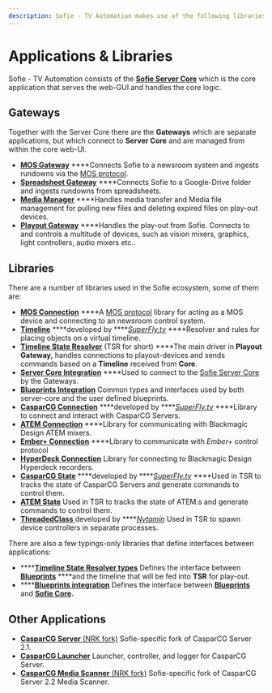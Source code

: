 ```yaml
---
description: Sofie - TV Automation makes use of the following libraries.
---
```


# Applications & Libraries

Sofie - TV Automation consists of the [**Sofie Server Core**](https://github.com/nrkno/tv-automation-server-core) which is the core application that serves the web-GUI and handles the core logic.

## Gateways

Together with the Server Core there are the **Gateways** which are separate applications, but which connect to **Server Core** and are managed from within the core web-UI.

* [**MOS Gateway**](https://github.com/nrkno/tv-automation-mos-gateway) ****Connects Sofie to a newsroom system and ingests rundowns via the [MOS protocol](http://mosprotocol.com/).
* [**Spreadsheet Gateway**](https://github.com/SuperFlyTV/spreadsheet-gateway) ****Connects Sofie to a Google-Drive folder and ingests rundowns from spreadsheets.
* [**Media Manager**](https://github.com/nrkno/tv-automation-media-management) ****Handles media transfer and Media file management for pulling new files and deleting expired files on play-out devices.
* [**Playout Gateway**](https://github.com/nrkno/tv-automation-playout-gateway) ****Handles the play-out from Sofie. Connects to and controls a multitude of devices, such as vision mixers, graphics, light controllers, audio mixers etc..

## Libraries

There are a number of libraries used in the Sofie ecosystem, some of them are:

* [**MOS Connection**](https://github.com/nrkno/tv-automation-mos-connection/) ****A [MOS protocol](http://mosprotocol.com/) library for acting as a MOS device and connecting to an newsroom control system.
* [**Timeline**](https://github.com/SuperFlyTV/supertimeline) ****developed by ****[_SuperFly.tv_](https://github.com/SuperFlyTV) ****Resolver and rules for placing objects on a virtual timeline.
* [**Timeline State Resolver**](https://github.com/nrkno/tv-automation-state-timeline-resolver) \(TSR for short\) ****The main driver in **Playout Gateway,** handles connections to playout-devices and sends commands based on a **Timeline** received from **Core**.
* [**Server Core Integration**](https://github.com/nrkno/tv-automation-server-core-integration) ****Used to connect to the [Sofie Server Core](https://github.com/nrkno/tv-automation-server-core) by the Gateways.
* [**Blueprints Integration**](https://github.com/nrkno/tv-automation-sofie-blueprints-integration) Common types and interfaces used by both server-core and the user defined blueprints.
* [**CasparCG Connection**](https://github.com/SuperFlyTV/casparcg-connection) ****developed by ****[_SuperFly.tv_](https://github.com/SuperFlyTV) ****Library to connect and interact with CasparCG Servers.
* [**ATEM Connection**](https://github.com/nrkno/tv-automation-atem-connection) ****Library for communicating with Blackmagic Design ATEM mixers.
* [**Ember+ Connection**](https://github.com/nrkno/tv-automation-emberplus-connection) ****Library to communicate with _Ember+_ control protocol 
* [**HyperDeck Connection**](https://github.com/nrkno/tv-automation-hyperdeck-connection) Library for connecting to Blackmagic Design Hyperdeck recorders.
* [**CasparCG State**](https://github.com/superflytv/casparcg-state) ****developed by ****[_SuperFly.tv_](https://github.com/SuperFlyTV) ****Used in TSR to tracks the state of CasparCG Servers and generate commands to control them.
* [**ATEM State**](https://github.com/nrkno/tv-automation-atem-state)  Used in TSR to tracks the state of ATEM:s and generate commands to control them.
* [**ThreadedClass** ](https://github.com/nytamin/threadedClass)developed by ****[_Nytamin_](https://github.com/nytamin) Used in TSR to spawn device controllers in separate processes.

There are also a few typings-only libraries that define interfaces between applications:

* \*\*\*\*[**Timeline State Resolver types**](https://www.npmjs.com/package/timeline-state-resolver-types) Defines the interface between [**Blueprints**](dictionary.md#blueprints) ****and the timeline that will be fed into **TSR** for play-out.
* \*\*\*\*[**Blueprints integration**](https://www.npmjs.com/package/tv-automation-sofie-blueprints-integration) Defines the interface between [**Blueprints** ](dictionary.md#blueprints)and [**Sofie Core**](dictionary.md#sofie-core)**.**

## Other Applications

* [**CasparCG Server** \(NRK fork\)](https://github.com/nrkno/tv-automation-casparcg-server) Sofie-specific fork of CasparCG Server 2.1.
* [**CasparCG Launcher**](https://github.com/nrkno/tv-automation-casparcg-launcher) Launcher, controller, and logger for CasparCG Server.
* [**CasparCG Media Scanner** \(NRK fork\)](https://github.com/nrkno/tv-automation-casparcg-server) Sofie-specific fork of CasparCG Server 2.2 Media Scanner.




